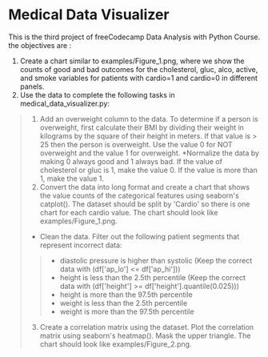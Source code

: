 # Medical Data Visualizer

This is the third project of freeCodecamp Data Analysis with Python Course. <br>
the objectives are :

1. Create a chart similar to examples/Figure_1.png, where we show the counts of good and bad outcomes for the cholesterol, gluc, alco, active, and smoke variables for patients with cardio=1 and cardio=0 in different panels.
2. Use the data to complete the following tasks in medical_data_visualizer.py:

> 1. Add an overweight column to the data. To determine if a person is overweight, first calculate their BMI by dividing their weight in kilograms by the square of their height in meters. If that value is > 25 then the person is overweight. Use the value 0 for NOT overweight and the value 1 for overweight.
> *Normalize the data by making 0 always good and 1 always bad. If the value of cholesterol or gluc is 1, make the value 0. If the value is more than 1, make the value 1.
> 2. Convert the data into long format and create a chart that shows the value counts of the categorical features using seaborn's catplot(). The dataset should be split by 'Cardio' so there is one chart for each cardio value. The chart should look like examples/Figure_1.png. 
> * Clean the data. Filter out the following patient segments that represent incorrect data:
> > * diastolic pressure is higher than systolic (Keep the correct data with (df['ap_lo'] <= df['ap_hi']))
> > * height is less than the 2.5th percentile (Keep the correct data with (df['height'] >= df['height'].quantile(0.025)))
> > * height is more than the 97.5th percentile
> > * weight is less than the 2.5th percentile
> > * weight is more than the 97.5th percentile
> 3. Create a correlation matrix using the dataset. Plot the correlation matrix using seaborn's heatmap(). Mask the upper triangle. The chart should look like examples/Figure_2.png.
